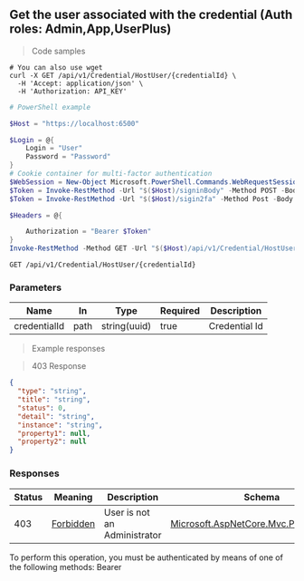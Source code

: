 
## Get the user associated with the credential (Auth roles: Admin,App,UserPlus)

<a id="opIdGetHostUserFromCredentialAsync"></a>

> Code samples

```shell
# You can also use wget
curl -X GET /api/v1/Credential/HostUser/{credentialId} \
  -H 'Accept: application/json' \
  -H 'Authorization: API_KEY'

```

```powershell
# PowerShell example

$Host = "https://localhost:6500"

$Login = @{
    Login = "User"
    Password = "Password"
}
# Cookie container for multi-factor authentication
$WebSession = New-Object Microsoft.PowerShell.Commands.WebRequestSession
$Token = Invoke-RestMethod -Url "$($Host)/signinBody" -Method POST -Body (ConvertTo-Json $Login) -WebRequestSession $WebSession
$Token = Invoke-RestMethod -Url "$($Host)/sigin2fa" -Method Post -Body $MfaCode -Headers @{Authorization: "Bearer $Token"} -WebRequestSession $WebSession

$Headers = @{

    Authorization = "Bearer $Token"
}
Invoke-RestMethod -Method GET -Url "$($Host)/api/v1/Credential/HostUser/{credentialId} -Headers $Headers
```

`GET /api/v1/Credential/HostUser/{credentialId}`

<h3 id="get-the-user-associated-with-the-credential-(auth-roles:-admin,app,userplus)-parameters">Parameters</h3>

|Name|In|Type|Required|Description|
|---|---|---|---|---|
|credentialId|path|string(uuid)|true|Credential Id|

> Example responses

> 403 Response

```json
{
  "type": "string",
  "title": "string",
  "status": 0,
  "detail": "string",
  "instance": "string",
  "property1": null,
  "property2": null
}
```

<h3 id="get-the-user-associated-with-the-credential-(auth-roles:-admin,app,userplus)-responses">Responses</h3>

|Status|Meaning|Description|Schema|
|---|---|---|---|
|403|[Forbidden](https://tools.ietf.org/html/rfc7231#section-6.5.3)|User is not an Administrator|[Microsoft.AspNetCore.Mvc.ProblemDetails](../Models/microsoft.aspnetcore.mvc.problemdetails.md)|

<aside class="warning">
To perform this operation, you must be authenticated by means of one of the following methods:
Bearer
</aside>


